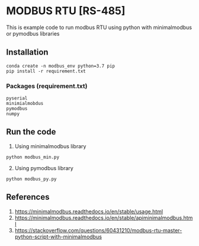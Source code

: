 # MODBUS RTU [RS-485]

This is example code to run modbus RTU using python with minimalmodbus or pymodbus libraries

## Installation
```
conda create -n modbus_env python=3.7 pip
pip install -r requirement.txt
```

### Packages (requirement.txt)
```
pyserial
minimialmobdus
pymodbus
numpy
```

## Run the code
1. Using minimalmodbus library
```
python modbus_min.py
```

2. Using pymodbus library
```
python modbus_py.py
```

## References
1. https://minimalmodbus.readthedocs.io/en/stable/usage.html
2. https://minimalmodbus.readthedocs.io/en/stable/apiminimalmodbus.html
3. https://stackoverflow.com/questions/60431210/modbus-rtu-master-python-script-with-minimalmodbus
